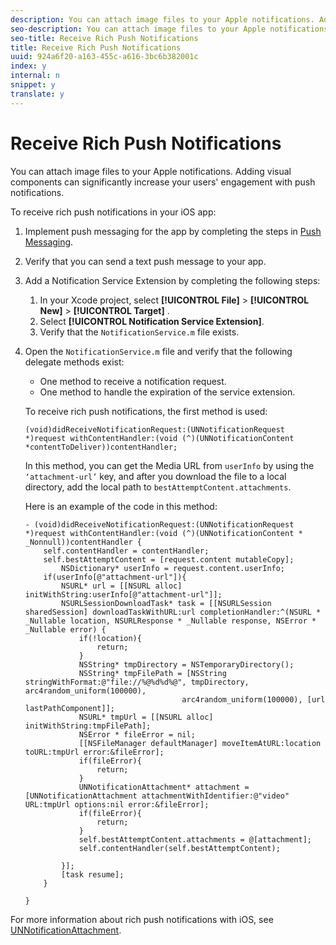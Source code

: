 ```yaml
---
description: You can attach image files to your Apple notifications. Adding visual components can significantly increase your users' engagement with push notifications.
seo-description: You can attach image files to your Apple notifications. Adding visual components can significantly increase your users' engagement with push notifications.
seo-title: Receive Rich Push Notifications
title: Receive Rich Push Notifications
uuid: 924a6f20-a163-455c-a616-3bc6b382001c
index: y
internal: n
snippet: y
translate: y
---
```


# Receive Rich Push Notifications

You can attach image files to your Apple notifications. Adding visual components can significantly increase your users' engagement with push notifications.

To receive rich push notifications in your iOS app:

1. Implement push messaging for the app by completing the steps in [Push Messaging](../../messaging_main/push_messaging/push_messaging.md#concept_20DC1BC609B642CB93DB39D930DD7AF2). 
1. Verify that you can send a text push message to your app. 
1. Add a Notification Service Extension by completing the following steps:

    1. In your Xcode project, select  **[!UICONTROL File]** > **[!UICONTROL New]** > **[!UICONTROL Target]** . 
    1. Select **[!UICONTROL Notification Service Extension]**. 
    1. Verify that the `NotificationService.m` file exists.

1. Open the `NotificationService.m` file and verify that the following delegate methods exist:

    * One method to receive a notification request. 
    * One method to handle the expiration of the service extension.

   To receive rich push notifications, the first method is used: 

   ```
   (void)didReceiveNotificationRequest:(UNNotificationRequest *)request withContentHandler:(void (^)(UNNotificationContent *contentToDeliver))contentHandler;
   ```

   In this method, you can get the Media URL from `userInfo` by using the `‘attachment-url’` key, and after you download the file to a local directory, add the local path to `bestAttemptContent.attachments`.

   Here is an example of the code in this method: 

   ```
   - (void)didReceiveNotificationRequest:(UNNotificationRequest *)request withContentHandler:(void (^)(UNNotificationContent * _Nonnull))contentHandler { 
       self.contentHandler = contentHandler; 
       self.bestAttemptContent = [request.content mutableCopy]; 
           NSDictionary* userInfo = request.content.userInfo; 
       if(userInfo[@"attachment-url"]){ 
           NSURL* url = [[NSURL alloc] initWithString:userInfo[@"attachment-url"]]; 
           NSURLSessionDownloadTask* task = [[NSURLSession sharedSession] downloadTaskWithURL:url completionHandler:^(NSURL * _Nullable location, NSURLResponse * _Nullable response, NSError * _Nullable error) { 
               if(!location){ 
                   return; 
               } 
               NSString* tmpDirectory = NSTemporaryDirectory(); 
               NSString* tmpFilePath = [NSString stringWithFormat:@"file://%@%d%d%@", tmpDirectory, arc4random_uniform(100000), 
                                      arc4random_uniform(100000), [url lastPathComponent]]; 
               NSURL* tmpUrl = [[NSURL alloc] initWithString:tmpFilePath]; 
               NSError * fileError = nil; 
               [[NSFileManager defaultManager] moveItemAtURL:location toURL:tmpUrl error:&fileError]; 
               if(fileError){ 
                   return; 
               } 
               UNNotificationAttachment* attachment = [UNNotificationAttachment attachmentWithIdentifier:@"video" URL:tmpUrl options:nil error:&fileError]; 
               if(fileError){ 
                   return; 
               } 
               self.bestAttemptContent.attachments = @[attachment]; 
               self.contentHandler(self.bestAttemptContent); 
                
           }]; 
           [task resume]; 
       } 
        
   } 
   
   ```

For more information about rich push notifications with iOS, see [UNNotificationAttachment](https://developer.apple.com/documentation/usernotifications/unnotificationattachment). 
